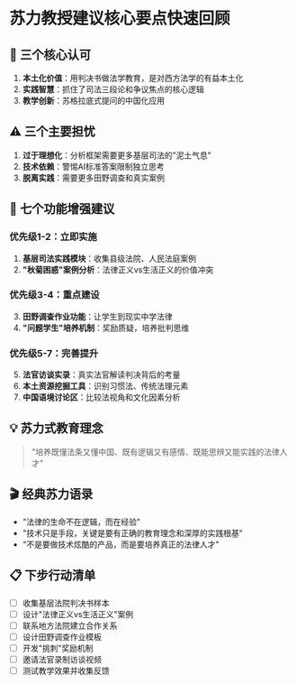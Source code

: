 # 苏力教授建议核心要点快速回顾

## 🎯 三个核心认可
1. **本土化价值**：用判决书做法学教育，是对西方法学的有益本土化
2. **实践智慧**：抓住了司法三段论和争议焦点的核心逻辑
3. **教学创新**：苏格拉底式提问的中国化应用

## ⚠️ 三个主要担忧
1. **过于理想化**：分析框架需要更多基层司法的"泥土气息"
2. **技术依赖**：警惕AI标准答案限制独立思考
3. **脱离实践**：需要更多田野调查和真实案例

## 🚀 七个功能增强建议

### 优先级1-2：立即实施
1. **基层司法实践模块**：收集县级法院、人民法庭案例
2. **"秋菊困惑"案例分析**：法律正义vs生活正义的价值冲突

### 优先级3-4：重点建设  
3. **田野调查作业功能**：让学生到现实中学法律
4. **"问题学生"培养机制**：奖励质疑，培养批判思维

### 优先级5-7：完善提升
5. **法官访谈实录**：真实法官解读判决背后的考量
6. **本土资源挖掘工具**：识别习惯法、传统法理元素
7. **中国语境讨论区**：比较法视角和文化因素分析

## 💡 苏力式教育理念
> "培养既懂法条又懂中国、既有逻辑又有感情、既能思辨又能实践的法律人才"

## 🎬 经典苏力语录
- "法律的生命不在逻辑，而在经验"
- "技术只是手段，关键是要有正确的教育理念和深厚的实践根基"
- "不是要做技术炫酷的产品，而是要培养真正的法律人才"

## 📋 下步行动清单
- [ ] 收集基层法院判决书样本
- [ ] 设计"法律正义vs生活正义"案例
- [ ] 联系地方法院建立合作关系
- [ ] 设计田野调查作业模板
- [ ] 开发"挑刺"奖励机制
- [ ] 邀请法官录制访谈视频
- [ ] 测试教学效果并收集反馈